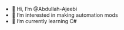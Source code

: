 - 👋 Hi, I’m @Abdullah-Ajeebi
- 👀 I’m interested in making automation mods
- 🌱 I’m currently learning C#
<!---
Abdullah-Ajeebi/Abdullah-Ajeebi is a ✨ special ✨ repository because its `README.md` (this file) appears on your GitHub profile.
You can click the Preview link to take a look at your changes.
LN4- 💞️ I’m looking to collaborate on ...
LN5- 📫 How to reach me ...
--->
